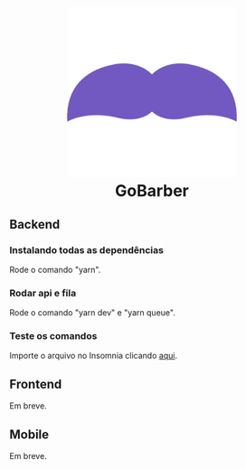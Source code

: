 <h1 align="center">
  <img alt="GoBarber" title="GoBarber" src=".github/moustache.png" width="300px" /><br />
  GoBarber
</h1>

## Backend
### Instalando todas as dependências
Rode o comando "yarn".

### Rodar api e fila
Rode o comando "yarn dev" e "yarn queue".

### Teste os comandos
Importe o arquivo no Insomnia clicando <a href=".github/insomnia.json">aqui</a>.

## Frontend
Em breve.

## Mobile
Em breve.

